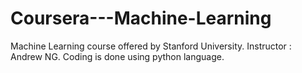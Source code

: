# Coursera---Machine-Learning
Machine Learning course offered by Stanford University. Instructor : Andrew NG.
 Coding is done using python language.
